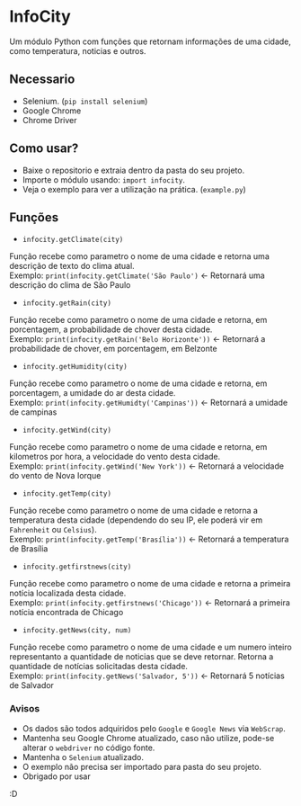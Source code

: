 # InfoCity
Um módulo Python com funções que retornam informações de uma cidade, como temperatura, noticias e outros.

## Necessario

* Selenium. (`pip install selenium`)
* Google Chrome
* Chrome Driver

## Como usar?

* Baixe o repositorio e extraia dentro da pasta do seu projeto.
* Importe o módulo usando: `import infocity`.
* Veja o exemplo para ver a utilização na prática. (`example.py`)

## Funções

* `infocity.getClimate(city)`

Função recebe como parametro o nome de uma cidade e retorna uma descrição de texto do clima atual. 
<br/>Exemplo:  ```print(infocity.getClimate('São Paulo')``` <- Retornará uma descrição do clima de São Paulo

* `infocity.getRain(city)`

Função recebe como parametro o nome de uma cidade e retorna, em porcentagem, a probabilidade de chover desta cidade.
<br/>Exemplo: `print(infocity.getRain('Belo Horizonte'))` <- Retornará a probabilidade de chover, em porcentagem, em Belzonte

* `infocity.getHumidity(city)`

Função recebe como parametro o nome de uma cidade e retorna, em porcentagem, a umidade do ar desta cidade.
<br/>Exemplo: `print(infocity.getHumidty('Campinas'))` <- Retornará a umidade de campinas

* `infocity.getWind(city)`

Função recebe como parametro o nome de uma cidade e retorna, em kilometros por hora, a velocidade do vento desta cidade.
<br/>Exemplo: `print(infocity.getWind('New York'))` <- Retornará a velocidade do vento de Nova Iorque

* `infocity.getTemp(city)`

Função recebe como parametro o nome de uma cidade e retorna a temperatura desta cidade (dependendo do seu IP, ele poderá vir em `Fahrenheit` ou `Celsius`).
<br/>Exemplo: `print(infocity.getTemp('Brasília'))` <- Retornará a temperatura de Brasília

* `infocity.getfirstnews(city)`

Função recebe como parametro o nome de uma cidade e retorna a primeira notícia localizada desta cidade.
<br/>Exemplo: `print(infocity.getfirstnews('Chicago'))` <- Retornará a primeira notícia encontrada de Chicago

* `infocity.getNews(city, num)` 

Função recebe como parametro o nome de uma cidade e um numero inteiro representanto a quantidade de noticias que se deve retornar. Retorna a quantidade de notícias solicitadas desta cidade.
<br/>Exemplo: `print(infocity.getNews('Salvador, 5'))` <- Retornará 5 notícias de Salvador

### Avisos

* Os dados são todos adquiridos pelo `Google` e `Google News` via `WebScrap`.
* Mantenha seu Google Chrome atualizado, caso não utilize, pode-se alterar o `webdriver` no código fonte.
* Mantenha o `Selenium` atualizado.
* O exemplo não precisa ser importado para pasta do seu projeto.
* Obrigado por usar

:D


